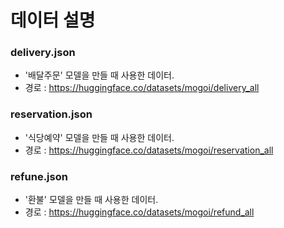 # 데이터 설명

### delivery.json
- '배달주문' 모델을 만들 때 사용한 데이터.
- 경로 : https://huggingface.co/datasets/mogoi/delivery_all

### reservation.json
- '식당예약' 모델을 만들 때 사용한 데이터.
- 경로 : https://huggingface.co/datasets/mogoi/reservation_all

### refune.json
- '환불' 모델을 만들 때 사용한 데이터.
- 경로 : https://huggingface.co/datasets/mogoi/refund_all
